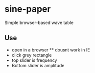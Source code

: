 # sine-paper
Simple browser-based wave table

## Use
* open in a browser
** dousnt work in IE
* click grey rectangle
* top slider is frequency
* Bottom slider is amplitude
